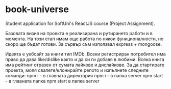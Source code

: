 # book-universe

Student application for SoftUni's ReactJS course (Project Assignment).

Базовата визия на проекта e реализирана и рутирането работи и в момента. На този етап имам още работа по някои функционалности, но скоро ще бъдат готови. За сървър съм използвал express + mongoose.

Идеята е уебсайт за книги тип IMDb. Всеки регистриран потребител има право да дава like/dislike както и да си ги добавя в любими. Всяка книга има рейтинг отразен от сумата лайкове и дислайкове.
За да стартирате проекта, моля свалете/клонирайте репото и изпълнете следните команди:
npm i - в главната директория
npm i - в папка server
npm start - в главната папка
npm start в папка server
